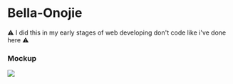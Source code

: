 # Bella-Onojie
⚠️ I did this in my early stages of web developing don't code like i've done here ⚠️
### Mockup
<img src="Preview.png"/>
